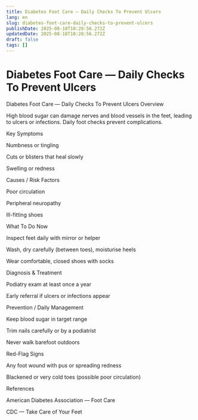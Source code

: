 ```yaml
---
title: Diabetes Foot Care — Daily Checks To Prevent Ulcers
lang: en
slug: diabetes-foot-care-daily-checks-to-prevent-ulcers
publishDate: 2025-08-18T10:28:56.272Z
updatedDate: 2025-08-18T10:28:56.272Z
draft: false
tags: []
---
```


# Diabetes Foot Care — Daily Checks To Prevent Ulcers

Diabetes Foot Care — Daily Checks To Prevent Ulcers
Overview

High blood sugar can damage nerves and blood vessels in the feet, leading to ulcers or infections. Daily foot checks prevent complications.

Key Symptoms

Numbness or tingling

Cuts or blisters that heal slowly

Swelling or redness

Causes / Risk Factors

Poor circulation

Peripheral neuropathy

Ill-fitting shoes

What To Do Now

Inspect feet daily with mirror or helper

Wash, dry carefully (between toes), moisturise heels

Wear comfortable, closed shoes with socks

Diagnosis & Treatment

Podiatry exam at least once a year

Early referral if ulcers or infections appear

Prevention / Daily Management

Keep blood sugar in target range

Trim nails carefully or by a podiatrist

Never walk barefoot outdoors

Red-Flag Signs

Any foot wound with pus or spreading redness

Blackened or very cold toes (possible poor circulation)

References

American Diabetes Association — Foot Care

CDC — Take Care of Your Feet
